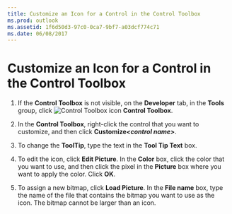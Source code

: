 ```yaml
---
title: Customize an Icon for a Control in the Control Toolbox
ms.prod: outlook
ms.assetid: 1f6d50d3-97c0-0ca7-9bf7-a03dcf774c71
ms.date: 06/08/2017
---
```



# Customize an Icon for a Control in the Control Toolbox

1. If the  **Control Toolbox** is not visible, on the **Developer** tab, in the **Tools** group, click
![Control Toolbox icon](./images/0548_ZA06045100.gif) **Control Toolbox**. 
    
2. In the  **Control Toolbox**, right-click the control that you want to customize, and then click  **Customize**_**&lt;control name&gt;**_. 
    
3. To change the  **ToolTip**, type the text in the  **Tool Tip Text** box.
    
4. To edit the icon, click  **Edit Picture**. In the  **Color** box, click the color that you want to use, and then click the pixel in the **Picture** box where you want to apply the color. Click **OK**. 
    
5. To assign a new bitmap, click  **Load Picture**. In the  **File name** box, type the name of the file that contains the bitmap you want to use as the icon. The bitmap cannot be larger than an icon.
    

